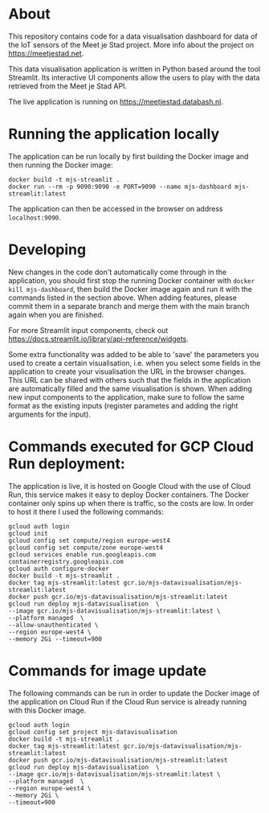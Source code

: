 # About
This repository contains code for a data visualisation dashboard for data of the IoT sensors of the Meet je Stad project. More info about the project on https://meetjestad.net.

This data visualisation application is written in Python based around the tool Streamlit. Its interactive UI components allow the users to play with the data retrieved from the Meet je Stad API.

The live application is running on https://meetjestad.databash.nl.

# Running the application locally
The application can be run locally by first building the Docker image and then running the Docker image:
```
docker build -t mjs-streamlit .
docker run --rm -p 9090:9090 -e PORT=9090 --name mjs-dashboard mjs-streamlit:latest
```

The application can then be accessed in the browser on address `localhost:9090`.

# Developing
New changes in the code don't automatically come through in the application, you should first stop the running Docker container with `docker kill mjs-dashboard`, then build the Docker image again and run it with the commands listed in the section above.
When adding features, please commit them in a separate branch and merge them with the main branch again when you are finished.

For more Streamlit input components, check out https://docs.streamlit.io/library/api-reference/widgets.

Some extra functionality was added to be able to 'save' the parameters you used to create a certain visualisation, i.e. when you select some fields in the application to create your visualisation the URL in the browser changes. This URL can be shared with others such that the fields in the application are automatically filled and the same visualisation is shown.
When adding new input components to the application, make sure to follow the same format as the existing inputs (register parametes and adding the right arguments for the input).

# Commands executed for GCP Cloud Run deployment:
The application is live, it is hosted on Google Cloud with the use of Cloud Run, this service makes it easy to deploy Docker containers. The Docker container only spins up when there is traffic, so the costs are low.
In order to host it there I used the following commands:

```
gcloud auth login
gcloud init
gcloud config set compute/region europe-west4
gcloud config set compute/zone europe-west4
gcloud services enable run.googleapis.com containerregistry.googleapis.com
gcloud auth configure-docker
docker build -t mjs-streamlit .
docker tag mjs-streamlit:latest gcr.io/mjs-datavisualisation/mjs-streamlit:latest
docker push gcr.io/mjs-datavisualisation/mjs-streamlit:latest
gcloud run deploy mjs-datavisualisation  \
--image gcr.io/mjs-datavisualisation/mjs-streamlit:latest \
--platform managed  \
--allow-unauthenticated \ 
--region europe-west4 \
--memory 2Gi --timeout=900
```

# Commands for image update
The following commands can be run in order to update the Docker image of the application on Cloud Run if the Cloud Run service is already running with this Docker image.

```
gcloud auth login
gcloud config set project mjs-datavisualisation
docker build -t mjs-streamlit .
docker tag mjs-streamlit:latest gcr.io/mjs-datavisualisation/mjs-streamlit:latest
docker push gcr.io/mjs-datavisualisation/mjs-streamlit:latest
gcloud run deploy mjs-datavisualisation  \
--image gcr.io/mjs-datavisualisation/mjs-streamlit:latest \
--platform managed  \
--region europe-west4 \
--memory 2Gi \
--timeout=900
```
